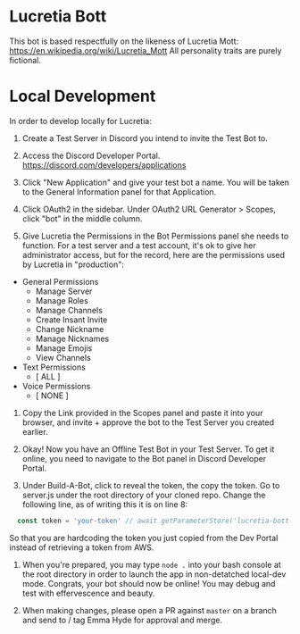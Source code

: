 # Lucretia Bott
This bot is based respectfully on the likeness of Lucretia Mott: https://en.wikipedia.org/wiki/Lucretia_Mott
All personality traits are purely fictional.

# Local Development 
In order to develop locally for Lucretia:

1. Create a Test Server in Discord you intend to invite the Test Bot to.

1. Access the Discord Developer Portal.
https://discord.com/developers/applications

1. Click "New Application" and give your test bot a name. You will be taken to the General Information panel for that Application.

1. Click OAuth2 in the sidebar. Under OAuth2 URL Generator > Scopes, click "bot" in the middle column.

1. Give Lucretia the Permissions in the Bot Permissions panel she needs to function. For a test server and a test account, it's ok to give her administrator access, but for the record, here are the permissions used by Lucretia in "production":

- General Permissions
	- Manage Server
	- Manage Roles
	- Manage Channels 
	- Create Insant Invite
	- Change Nickname
	- Manage Nicknames 
	- Manage Emojis 
	- View Channels
- Text Permissions 
	- [ ALL ]
- Voice Permissions 
	- [ NONE ]

1. Copy the Link provided in the Scopes panel and paste it into your browser, and invite + approve the bot to the Test Server you created earlier.

1. Okay! Now you have an Offline Test Bot in your Test Server. To get it online, you need to navigate to the Bot panel in Discord Developer Portal.

1. Under Build-A-Bot, click to reveal the token, the copy the token. Go to server.js under the root directory of your cloned repo. Change the following line, as of writing this it is on line 8:

```js
  const token = 'your-token' // await getParameterStore('lucretia-bott-token')
```

So that you are hardcoding the token you just copied from the Dev Portal instead of retrieving a token from AWS.

1. When you're prepared, you may type `node .` into your bash console at the root directory in order to launch the app in non-detatched local-dev mode. Congrats, your bot should now be online! You may debug and test with effervescence and beauty. 

1. When making changes, please open a PR against `master` on a branch and send to / tag Emma Hyde for approval and merge.